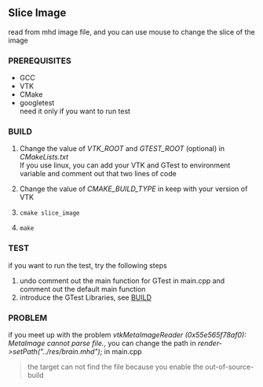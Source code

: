 ## Slice Image
read from mhd image file, and you can use mouse to change the slice of the image 
### PREREQUISITES
* GCC
* VTK
* CMake
* googletest  
need it only if you want to run test
### BUILD
1. Change the value of *VTK_ROOT* and *GTEST_ROOT* (optional) in *CMakeLists.txt*  
If you use linux, you can add your VTK and GTest to environment variable and comment out that two lines of code

2. Change the value of *CMAKE_BUILD_TYPE* in keep with your version of VTK

3. `cmake slice_image`

4. `make`
### TEST
if you want to run the test, try the following steps
1. undo comment out the main function for GTest in main.cpp and comment out the default main function
2. introduce the GTest Libraries, see [BUILD](#BUILD)
### PROBLEM
if you meet up with the problem *vtkMetaImageReader (0x55e565f78af0): MetaImage cannot parse file.*, you can change the path in *render->setPath("../res/brain.mhd");* in main.cpp
> the target can not find the file because you enable the out-of-source-build